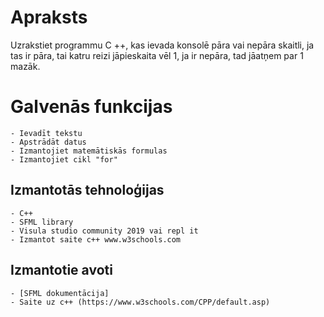 # Apraksts
Uzrakstiet programmu C ++, kas ievada konsolē pāra vai nepāra skaitli, ja tas ir pāra, tai katru reizi jāpieskaita vēl 1, ja ir nepāra, tad jāatņem par 1 mazāk.
# Galvenās funkcijas
	- Ievadīt tekstu
	- Apstrādāt datus
	- Izmantojiet matemātiskās formulas
	- Izmantojiet cikl "for"
## Izmantotās tehnoloģijas
	- C++
	- SFML library
	- Visula studio community 2019 vai repl it
	- Izmantot saite c++ www.w3schools.com
## Izmantotie avoti
	- [SFML dokumentācija]
	- Saite uz c++ (https://www.w3schools.com/CPP/default.asp)
